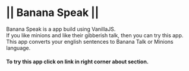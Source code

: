 <h1> || Banana Speak || </h1>
<p>Banana Speak is a app build using VanillaJS.<br>
If you like minions and like their gibberish talk, then you can try this app.<br>
This app converts your english sentences to Banana Talk or Minions language.
</p>
<h4>To try this app click on link in right corner about section.</h4>
